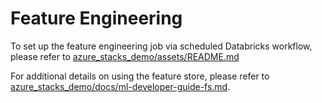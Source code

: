 # Feature Engineering
To set up the feature engineering job via scheduled Databricks workflow, please refer to [azure_stacks_demo/assets/README.md](../assets/README.md)

For additional details on using the feature store, please refer to [azure_stacks_demo/docs/ml-developer-guide-fs.md](../../docs/ml-developer-guide-fs.md).